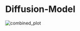 # Diffusion-Model

![combined_plot](https://github.com/YuweiUltra/Diffusion-Model-/assets/61675471/3e56142a-485b-41d3-9584-bf0a0a26037a)
